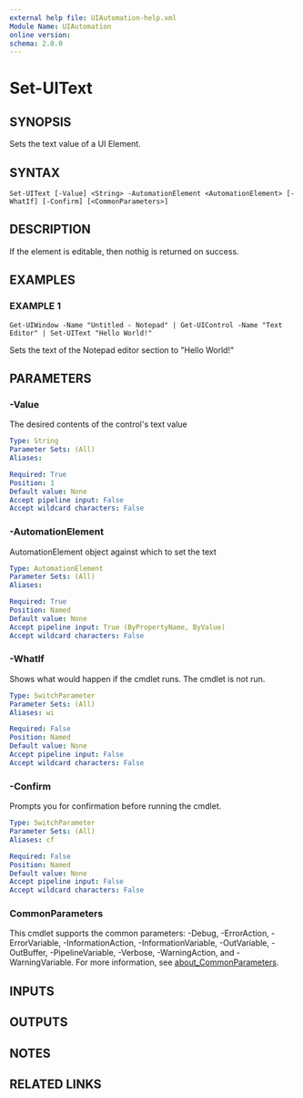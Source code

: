```yaml
---
external help file: UIAutomation-help.xml
Module Name: UIAutomation
online version:
schema: 2.0.0
---
```


# Set-UIText

## SYNOPSIS
Sets the text value of a UI Element.

## SYNTAX

```
Set-UIText [-Value] <String> -AutomationElement <AutomationElement> [-WhatIf] [-Confirm] [<CommonParameters>]
```

## DESCRIPTION
If the element is editable, then nothig is returned on success.

## EXAMPLES

### EXAMPLE 1
```
Get-UIWindow -Name "Untitled - Notepad" | Get-UIControl -Name "Text Editor" | Set-UIText "Hello World!"
```

Sets the text of the Notepad editor section to "Hello World!"

## PARAMETERS

### -Value
The desired contents of the control's text value

```yaml
Type: String
Parameter Sets: (All)
Aliases:

Required: True
Position: 1
Default value: None
Accept pipeline input: False
Accept wildcard characters: False
```

### -AutomationElement
AutomationElement object against which to set the text

```yaml
Type: AutomationElement
Parameter Sets: (All)
Aliases:

Required: True
Position: Named
Default value: None
Accept pipeline input: True (ByPropertyName, ByValue)
Accept wildcard characters: False
```

### -WhatIf
Shows what would happen if the cmdlet runs. The cmdlet is not run.

```yaml
Type: SwitchParameter
Parameter Sets: (All)
Aliases: wi

Required: False
Position: Named
Default value: None
Accept pipeline input: False
Accept wildcard characters: False
```

### -Confirm
Prompts you for confirmation before running the cmdlet.

```yaml
Type: SwitchParameter
Parameter Sets: (All)
Aliases: cf

Required: False
Position: Named
Default value: None
Accept pipeline input: False
Accept wildcard characters: False
```

### CommonParameters
This cmdlet supports the common parameters: -Debug, -ErrorAction, -ErrorVariable, -InformationAction, -InformationVariable, -OutVariable, -OutBuffer, -PipelineVariable, -Verbose, -WarningAction, and -WarningVariable. For more information, see [about_CommonParameters](http://go.microsoft.com/fwlink/?LinkID=113216).

## INPUTS

## OUTPUTS

## NOTES

## RELATED LINKS
